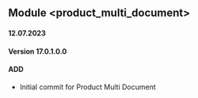 ## Module <product_multi_document>

#### 12.07.2023
#### Version 17.0.1.0.0
#### ADD
- Initial commit for Product Multi Document